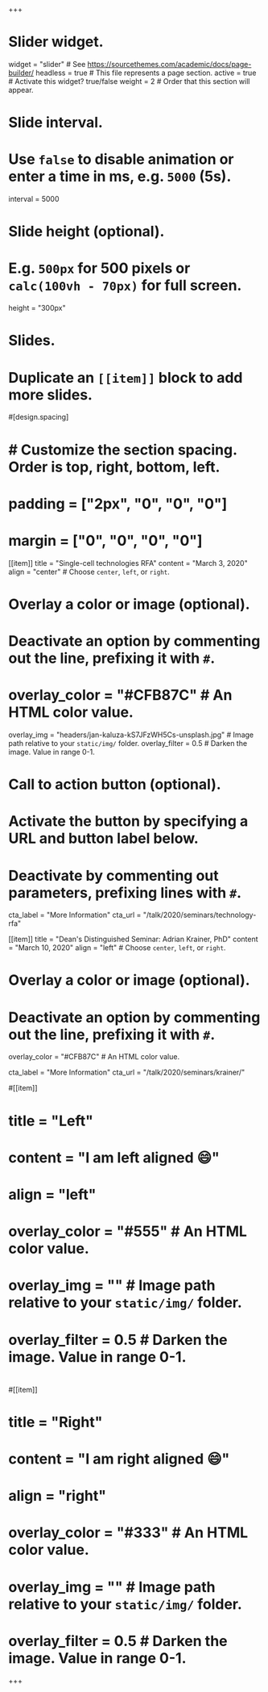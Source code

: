 +++
# Slider widget.
widget = "slider"  # See https://sourcethemes.com/academic/docs/page-builder/
headless = true  # This file represents a page section.
active = true # Activate this widget? true/false
weight = 2  # Order that this section will appear.

# Slide interval.
# Use `false` to disable animation or enter a time in ms, e.g. `5000` (5s).
interval = 5000 

# Slide height (optional).
# E.g. `500px` for 500 pixels or `calc(100vh - 70px)` for full screen.
height = "300px"

# Slides.
# Duplicate an `[[item]]` block to add more slides.

#[design.spacing]
#  # Customize the section spacing. Order is top, right, bottom, left.
#  padding = ["2px", "0", "0", "0"]
#  margin = ["0", "0", "0", "0"]

[[item]]
  title = "Single-cell technologies RFA"
  content = "March 3, 2020"
  align = "center"  # Choose `center`, `left`, or `right`.

  # Overlay a color or image (optional).
  #   Deactivate an option by commenting out the line, prefixing it with `#`.
  # overlay_color = "#CFB87C"  # An HTML color value.
  overlay_img = "headers/jan-kaluza-kS7JFzWH5Cs-unsplash.jpg"  # Image path relative to your `static/img/` folder.
  overlay_filter = 0.5  # Darken the image. Value in range 0-1.

  # Call to action button (optional).
  #   Activate the button by specifying a URL and button label below.
  #   Deactivate by commenting out parameters, prefixing lines with `#`.
  cta_label = "More Information"
  cta_url = "/talk/2020/seminars/technology-rfa"
  
[[item]]
  title = "Dean's Distinguished Seminar: Adrian Krainer, PhD"
  content = "March 10, 2020"
  align = "left"  # Choose `center`, `left`, or `right`.

  # Overlay a color or image (optional).
  #   Deactivate an option by commenting out the line, prefixing it with `#`.
  overlay_color = "#CFB87C"  # An HTML color value.

  cta_label = "More Information"
  cta_url = "/talk/2020/seminars/krainer/"

#[[item]]
#  title = "Left"
#  content = "I am left aligned :smile:"
#  align = "left"
#
#  overlay_color = "#555"  # An HTML color value.
#  overlay_img = ""  # Image path relative to your `static/img/` folder.
#  overlay_filter = 0.5  # Darken the image. Value in range 0-1.
#
#[[item]]
#  title = "Right"
#  content = "I am right aligned :smile:"
#  align = "right"
#
#  overlay_color = "#333"  # An HTML color value.
#  overlay_img = ""  # Image path relative to your `static/img/` folder.
#  overlay_filter = 0.5  # Darken the image. Value in range 0-1.
+++
